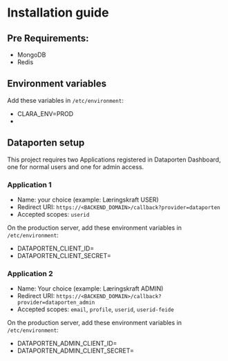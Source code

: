 # Installation guide

## Pre Requirements:
- MongoDB
- Redis

## Environment variables
Add these variables in `/etc/environment`:
- CLARA_ENV=PROD
- 


## Dataporten setup
This project requires two Applications registered in Dataporten Dashboard,
one for normal users and one for admin access.

### Application 1
- Name: your choice (example: Læringskraft USER)
- Redirect URI: `https://<BACKEND_DOMAIN>/callback?provider=dataporten`
- Accepted scopes: `userid`

On the production server, add these environment variables in `/etc/environment`:
- DATAPORTEN_CLIENT_ID=<Client ID>
- DATAPORTEN_CLIENT_SECRET=<Client Secret>

### Application 2
- Name: Your choice (example: Læringskraft ADMIN)
- Redirect URI: `https://<BACKEND_DOMAIN>/callback?provider=dataporten_admin`
- Accepted scopes: `email`, `profile`, `userid`, `userid-feide`

On the production server, add these environment variables in `/etc/environment`:
- DATAPORTEN_ADMIN_CLIENT_ID=<Client ID>
- DATAPORTEN_ADMIN_CLIENT_SECRET=<Client Secret>
